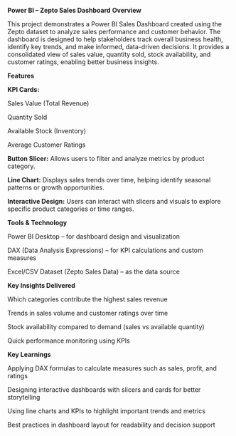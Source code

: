 **Power BI – Zepto Sales Dashboard**
**Overview**

This project demonstrates a Power BI Sales Dashboard created using the Zepto dataset to analyze sales performance and customer behavior. The dashboard is designed to help stakeholders track overall business health, identify key trends, and make informed, data-driven decisions. It provides a consolidated view of sales value, quantity sold, stock availability, and customer ratings, enabling better business insights.

**Features**

**KPI Cards:**

Sales Value (Total Revenue)

Quantity Sold

Available Stock (Inventory)

Average Customer Ratings

**Button Slicer:**
Allows users to filter and analyze metrics by product category.

**Line Chart:**
Displays sales trends over time, helping identify seasonal patterns or growth opportunities.

**Interactive Design:**
Users can interact with slicers and visuals to explore specific product categories or time ranges.

**Tools & Technology**

Power BI Desktop – for dashboard design and visualization

DAX (Data Analysis Expressions) – for KPI calculations and custom measures

Excel/CSV Dataset (Zepto Sales Data) – as the data source

**Key Insights Delivered**

Which categories contribute the highest sales revenue

Trends in sales volume and customer ratings over time

Stock availability compared to demand (sales vs available quantity)

Quick performance monitoring using KPIs

**Key Learnings**

Applying DAX formulas to calculate measures such as sales, profit, and ratings

Designing interactive dashboards with slicers and cards for better storytelling

Using line charts and KPIs to highlight important trends and metrics

Best practices in dashboard layout for readability and decision support

